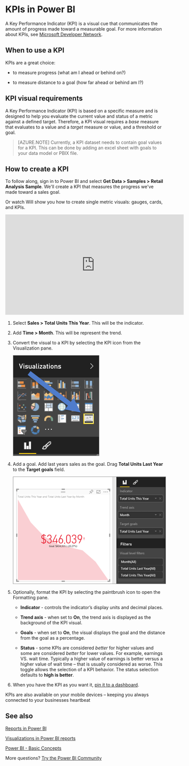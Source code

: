 <properties
   pageTitle="KPI visuals"
   description="create KPI in power bi"
   services="powerbi"
   documentationCenter=""
   authors="mihart"
   manager="mblythe"
   backup=""
   editor=""
   tags=""
   featuredVideoId="xmja6EpqaO0"
   qualityFocus="no"
   qualityDate=""/>

<tags
   ms.service="powerbi"
   ms.devlang="NA"
   ms.topic="article"
   ms.tgt_pltfrm="NA"
   ms.workload="powerbi"
   ms.date="08/23/2016"
   ms.author="mihart"/>

# KPIs in Power BI

A Key Performance Indicator (KPI) is a visual cue that communicates the amount of progress made toward a measurable goal. For more information about KPIs, see [Microsoft Developer Network](https://msdn.microsoft.com/library/hh272050).

##  When to use a KPI
KPIs are a great choice:

-   to measure progress (what am I ahead or behind on?)

-   to measure distance to a goal (how far ahead or behind am I?)   

##  KPI visual requirements
A Key Performance Indicator (KPI) is based on a specific measure and is designed to help you evaluate the current value and status of a metric against a defined target. Therefore, a KPI visual requires a *base* measure that evaluates to a value and a *target* measure or value, and a threshold or goal.

>[AZURE.NOTE] Currently, a KPI dataset needs to contain goal values for a KPI. This can be done by adding an excel sheet with goals to your data model or PBIX file.

##  How to create a KPI  

To follow along, sign in to Power BI and select **Get Data > Samples > Retail Analysis Sample**. We'll create a KPI that measures the progress we've made toward a sales goal.

Or watch Will show you how to create single metric visuals: gauges, cards, and KPIs.
<iframe width="560" height="315" src="https://www.youtube.com/embed/xmja6EpqaO0?list=PL1N57mwBHtN0JFoKSR0n-tBkUJHeMP2cP" frameborder="0" allowfullscreen></iframe>

1.  Select **Sales > Total Units This Year**.  This will be the indicator.

2.  Add **Time > Month**.  This will be represent the trend.

2. Convert the visual to a KPI by selecting the KPI icon from the Visualization pane.

    ![](media/powerbi-service-tutorial-kpi/kpi-icon.png)

3. Add a goal. Add last years sales as the goal. Drag **Total Units Last Year** to the **Target goals** field.

    ![](media/powerbi-service-tutorial-kpi/kpi-new.png)

4.  Optionally, format the KPI by selecting the paintbrush icon to open the Formatting pane.

    -   **Indicator** - controls the indicator’s display units and decimal places.

    -   **Trend axis** - when set to **On**, the trend axis is displayed as the background of the KPI visual.  

    -   **Goals** - when set to **On**, the visual displays the goal and the distance from the goal as a percentage.

    -   **Status** - some KPIs are considered *better* for higher values and some are considered *better* for lower values. For example, earnings VS. wait time. Typically a higher value of earnings is better versus a higher value of wait time – that is usually considered as worse. This toggle allows the selection of a KPI behavior. The status selection defaults to **high is better**.

6.  When you have the KPI as you want it, [pin it to a dashboard](powerbi-service-pin-a-tile-to-a-dashboard-from-a-report.md).


KPIs are also available on your mobile devices – keeping you always connected to your businesses heartbeat



##  See also

[Reports in Power BI](powerbi-service-reports.md)

[Visualizations in Power BI reports](powerbi-service-visualizations-for-reports.md)

[Power BI - Basic Concepts](powerbi-service-basic-concepts.md)

More questions? [Try the Power BI Community](http://community.powerbi.com/)
